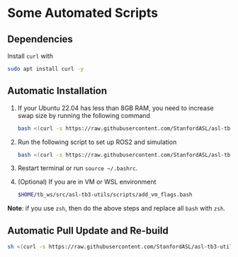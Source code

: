# Some Automated Scripts

## Dependencies
Install `curl` with
```bash
sudo apt install curl -y
```

## Automatic Installation

1. If your Ubuntu 22.04 has less than 8GB RAM, you need to increase swap size by running
the following command

    ```bash
    bash <(curl -s https://raw.githubusercontent.com/StanfordASL/asl-tb3-utils/main/scripts/increaseswap.bash)
    ```

2. Run the following script to set up ROS2 and simulation
    ```bash
    bash <(curl -s https://raw.githubusercontent.com/StanfordASL/asl-tb3-utils/main/scripts/install.bash)
    ```

3. Restart terminal or run `source ~/.bashrc`.

4. (Optional) If you are in VM or WSL environment
    ```bash
    $HOME/tb_ws/src/asl-tb3-utils/scripts/add_vm_flags.bash
    ```


**Note**: if you use `zsh`, then do the above steps and replace all `bash` with `zsh`.

## Automatic Pull Update and Re-build
```bash
sh <(curl -s https://raw.githubusercontent.com/StanfordASL/asl-tb3-utils/main/scripts/update.sh)
```

